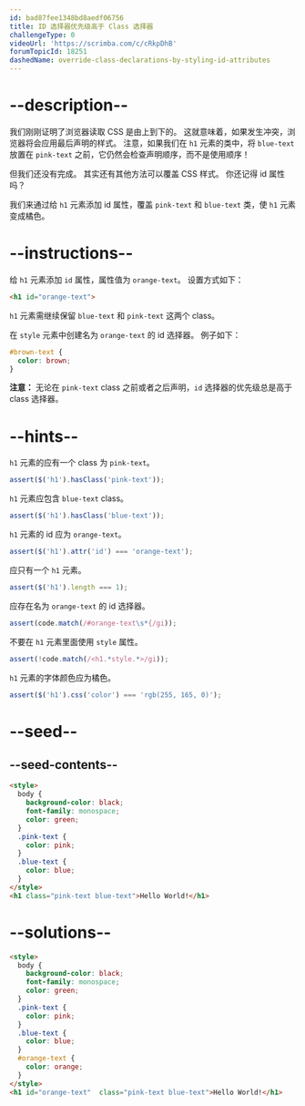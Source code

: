```yaml
---
id: bad87fee1348bd8aedf06756
title: ID 选择器优先级高于 Class 选择器
challengeType: 0
videoUrl: 'https://scrimba.com/c/cRkpDhB'
forumTopicId: 18251
dashedName: override-class-declarations-by-styling-id-attributes
---
```


# --description--

我们刚刚证明了浏览器读取 CSS 是由上到下的。 这就意味着，如果发生冲突，浏览器将会应用最后声明的样式。 注意，如果我们在 `h1` 元素的类中，将 `blue-text` 放置在 `pink-text` 之前，它仍然会检查声明顺序，而不是使用顺序！

但我们还没有完成。 其实还有其他方法可以覆盖 CSS 样式。 你还记得 id 属性吗？

我们来通过给 `h1` 元素添加 id 属性，覆盖 `pink-text` 和 `blue-text` 类，使 `h1` 元素变成橘色。

# --instructions--

给 `h1` 元素添加 `id` 属性，属性值为 `orange-text`。 设置方式如下：

```html
<h1 id="orange-text">
```

`h1` 元素需继续保留 `blue-text` 和 `pink-text` 这两个 class。

在 `style` 元素中创建名为 `orange-text` 的 id 选择器。 例子如下：

```css
#brown-text {
  color: brown;
}
```

**注意：** 无论在 `pink-text` class 之前或者之后声明，`id` 选择器的优先级总是高于 class 选择器。

# --hints--

`h1` 元素的应有一个 class 为 `pink-text`。

```js
assert($('h1').hasClass('pink-text'));
```

`h1` 元素应包含 `blue-text` class。

```js
assert($('h1').hasClass('blue-text'));
```

`h1` 元素的 id 应为 `orange-text`。

```js
assert($('h1').attr('id') === 'orange-text');
```

应只有一个 `h1` 元素。

```js
assert($('h1').length === 1);
```

应存在名为 `orange-text` 的 id 选择器。

```js
assert(code.match(/#orange-text\s*{/gi));
```

不要在 `h1` 元素里面使用 `style` 属性。

```js
assert(!code.match(/<h1.*style.*>/gi));
```

`h1` 元素的字体颜色应为橘色。

```js
assert($('h1').css('color') === 'rgb(255, 165, 0)');
```

# --seed--

## --seed-contents--

```html
<style>
  body {
    background-color: black;
    font-family: monospace;
    color: green;
  }
  .pink-text {
    color: pink;
  }
  .blue-text {
    color: blue;
  }
</style>
<h1 class="pink-text blue-text">Hello World!</h1>
```

# --solutions--

```html
<style>
  body {
    background-color: black;
    font-family: monospace;
    color: green;
  }
  .pink-text {
    color: pink;
  }
  .blue-text {
    color: blue;
  }
  #orange-text {
    color: orange;
  }  
</style>
<h1 id="orange-text"  class="pink-text blue-text">Hello World!</h1>
```
